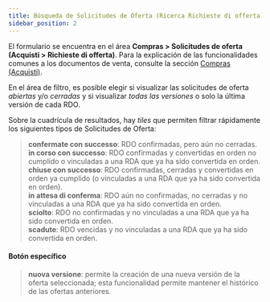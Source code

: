 ```yaml
---
title: Búsqueda de Solicitudes de Oferta (Ricerca Richieste di offerta)
sidebar_position: 2
---
```


El formulario se encuentra en el área **Compras > Solicitudes de oferta (Acquisti > Richieste di offerta)**. Para la explicación de las funcionalidades comunes a los documentos de venta, consulte la sección [Compras (Acquisti)](/docs/purchase/purchases-intro).

En el área de filtro, es posible elegir si visualizar las solicitudes de oferta *abiertas* y/o *cerradas* y si visualizar *todas las versiones* o solo la última versión de cada RDO.

Sobre la cuadrícula de resultados, hay *tiles* que permiten filtrar rápidamente los siguientes tipos de Solicitudes de Oferta:  
> **confermate con successo**: RDO confirmadas, pero aún no cerradas.  
> **in corso con successo**: RDO confirmadas y convertidas en orden no cumplido o vinculadas a una RDA que ya ha sido convertida en orden.  
> **chiuse con successo**: RDO confirmadas, cerradas y convertidas en orden ya cumplido (o vinculadas a una RDA que ya ha sido convertida en orden).  
> **in attesa di conferma**: RDO aún no confirmadas, no cerradas y no vinculadas a una RDA que ya ha sido convertida en orden.  
> **sciolto**: RDO no confirmadas y no vinculadas a una RDA que ya ha sido convertida en orden.  
> **scadute**: RDO vencidas y no vinculadas a una RDA que ya ha sido convertida en orden.  

#### Botón específico  
> **nuova versione**: permite la creación de una nueva versión de la oferta seleccionada; esta funcionalidad permite mantener el histórico de las ofertas anteriores.